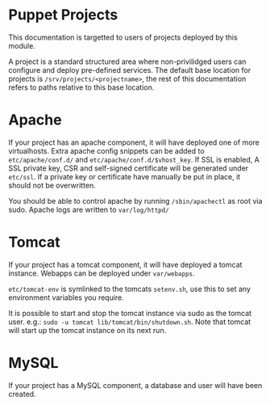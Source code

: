 # Puppet Projects

This documentation is targetted to users of projects deployed by this module.

A project is a standard structured area where non-privilidged users can
configure and deploy pre-defined services.  The default base location for
projects is `/srv/projects/<projectname>`, the rest of this documentation refers to paths relative to this base location.

# Apache

If your project has an apache component, it will have deployed one of more virtualhosts.
Extra apache config snippets can be added to `etc/apache/conf.d/` and `etc/apache/conf.d/$vhost_key`.
If SSL is enabled, A SSL private key, CSR and self-signed certificate will be generated under `etc/ssl`. If a private key or certificate have manually be put in place, it should not be overwritten.

You should be able to control apache by running `/sbin/apachectl` as root via sudo.
Apache logs are written to `var/log/httpd/`

# Tomcat

If your project has a tomcat component, it will have deployed a tomcat instance. Webapps can be deployed under `var/webapps`.

`etc/tomcat-env` is symlinked to the tomcats `setenv.sh`, use this to set any environment variables you require.

It is possible to start and stop the tomcat instance via sudo as the tomcat user. e.g.: `sudo -u tomcat lib/tomcat/bin/shutdown.sh`. Note that tomcat will start up the tomcat instance on its next run.

# MySQL

If your project has a MySQL component, a database and user will have been created.

